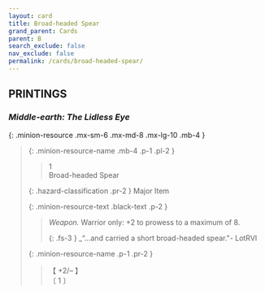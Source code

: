 ```yaml
---
layout: card
title: Broad-headed Spear
grand_parent: Cards
parent: B
search_exclude: false
nav_exclude: false
permalink: /cards/broad-headed-spear/
---
```


## PRINTINGS


### _Middle-earth: The Lidless Eye_

{: .minion-resource .mx-sm-6 .mx-md-8 .mx-lg-10 .mb-4 }
> {: .minion-resource-name .mb-4 .p-1 .pl-2 }
> > <div class="hazard-mp">1</div>
> > <div class="card-name">Broad-headed Spear</div>
>
> {: .hazard-classification .pr-2 }
> Major Item
>
> {: .minion-resource-text .black-text .p-2 }
> > _Weapon._ Warrior only: +2 to prowess to a maximum of 8. 
> > 
> > {: .fs-3 } 
> > _“...and carried a short broad-headed spear."- LotRVI 
> 
> {: .minion-resource-name .p-1 .pr-2 }
> > <div class="card-shield">【 +2/&ndash; 】</div>
> > <div class="card-corruption-white">〔 1 〕</div>
